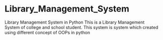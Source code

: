 # Library_Management_System

Library Management System in Python 
This is a Library Management System of college and school student.
This system is system which created using different concept of OOPs in python
